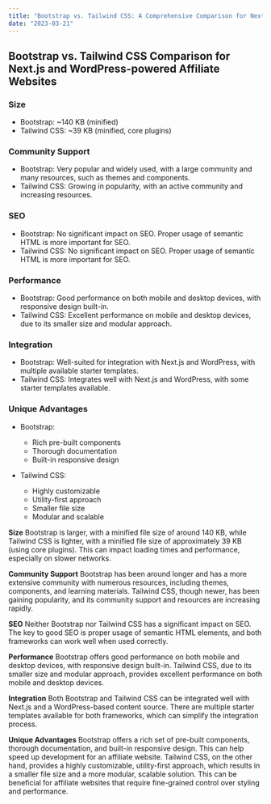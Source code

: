```yaml
---
title: "Bootstrap vs. Tailwind CSS: A Comprehensive Comparison for Next.js and WordPress-powered Affiliate Websites"
date: "2023-03-21"
---
```


## Bootstrap vs. Tailwind CSS Comparison for Next.js and WordPress-powered Affiliate Websites

### Size

- Bootstrap: ~140 KB (minified)
- Tailwind CSS: ~39 KB (minified, core plugins)

### Community Support

- Bootstrap: Very popular and widely used, with a large community and many resources, such as themes and components.
- Tailwind CSS: Growing in popularity, with an active community and increasing resources.

### SEO

- Bootstrap: No significant impact on SEO. Proper usage of semantic HTML is more important for SEO.
- Tailwind CSS: No significant impact on SEO. Proper usage of semantic HTML is more important for SEO.

### Performance

- Bootstrap: Good performance on both mobile and desktop devices, with responsive design built-in.
- Tailwind CSS: Excellent performance on mobile and desktop devices, due to its smaller size and modular approach.

### Integration

- Bootstrap: Well-suited for integration with Next.js and WordPress, with multiple available starter templates.
- Tailwind CSS: Integrates well with Next.js and WordPress, with some starter templates available.

### Unique Advantages

- Bootstrap:

  - Rich pre-built components
  - Thorough documentation
  - Built-in responsive design

- Tailwind CSS:
  - Highly customizable
  - Utility-first approach
  - Smaller file size
  - Modular and scalable

**Size** Bootstrap is larger, with a minified file size of around 140 KB, while Tailwind CSS is lighter, with a minified file size of approximately 39 KB (using core plugins). This can impact loading times and performance, especially on slower networks.

**Community Support** Bootstrap has been around longer and has a more extensive community with numerous resources, including themes, components, and learning materials. Tailwind CSS, though newer, has been gaining popularity, and its community support and resources are increasing rapidly.

**SEO** Neither Bootstrap nor Tailwind CSS has a significant impact on SEO. The key to good SEO is proper usage of semantic HTML elements, and both frameworks can work well when used correctly.

**Performance** Bootstrap offers good performance on both mobile and desktop devices, with responsive design built-in. Tailwind CSS, due to its smaller size and modular approach, provides excellent performance on both mobile and desktop devices.

**Integration** Both Bootstrap and Tailwind CSS can be integrated well with Next.js and a WordPress-based content source. There are multiple starter templates available for both frameworks, which can simplify the integration process.

**Unique Advantages** Bootstrap offers a rich set of pre-built components, thorough documentation, and built-in responsive design. This can help speed up development for an affiliate website. Tailwind CSS, on the other hand, provides a highly customizable, utility-first approach, which results in a smaller file size and a more modular, scalable solution. This can be beneficial for affiliate websites that require fine-grained control over styling and performance.
